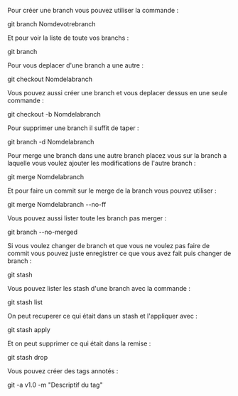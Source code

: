 Pour créer une branch vous pouvez utiliser la commande :

git branch Nomdevotrebranch

Et pour voir la liste de toute vos branchs :

git branch

Pour vous deplacer d'une branch a une autre :

git checkout Nomdelabranch

Vous pouvez aussi créer une branch et vous deplacer dessus en une seule commande :

git checkout -b Nomdelabranch

Pour supprimer une branch il suffit de taper :

git branch -d Nomdelabranch

Pour merge une branch dans une autre branch placez vous sur la branch a laquelle vous voulez ajouter les modifications de l'autre branch :

git merge Nomdelabranch

Et pour faire un commit sur le merge de la branch vous pouvez utiliser :

git merge Nomdelabranch --no-ff

Vous pouvez aussi lister toute les branch pas merger :

git branch --no-merged

Si vous voulez changer de branch et que vous ne voulez pas faire de commit vous pouvez juste enregistrer ce que vous avez fait puis changer de branch :

git stash

Vous pouvez lister les stash d'une branch avec la commande :

git stash list

On peut recuperer ce qui était dans un stash et l'appliquer avec :

git stash apply

Et on peut supprimer ce qui était dans la remise :

git stash drop 

Vous pouvez créer des tags annotés :

git -a v1.0 -m "Descriptif du tag" 
